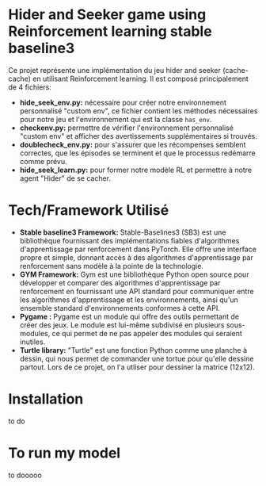 # Hider and Seeker game using Reinforcement learning stable baseline3
Ce projet représente une implémentation du jeu hider and seeker (cache-cache) en utilisant Reinforcement learning. Il est composé principalement de 4 fichiers:
* **hide_seek_env.py:** nécessaire pour créer notre environnement personnalisé "custom env", ce fichier contient les méthodes nécessaires pour notre jeu  et l'environnement qui est la classe ```has_env```.
* **checkenv.py:** permettre de vérifier l'environnement personnalisé "custom env" et afficher des avertissements supplémentaires si trouvés.
* **doublecheck_env.py:** pour s'assurer que les récompenses semblent correctes, que les épisodes se terminent et que le processus redémarre comme prévu. 
* **hide_seek_learn.py:** pour former notre modèle RL et permettre à notre agent "Hider" de se cacher. 
# Tech/Framework Utilisé
* **Stable baseline3 Framework:**
  Stable-Baselines3 (SB3) est une bibliothèque fournissant des implémentations fiables d'algorithmes d'apprentissage par renforcement dans PyTorch. Elle offre une interface propre et simple,  donnant accès à des algorithmes d'apprentissage par renforcement sans modèle à la pointe de la technologie.
* **GYM Framework:**
  Gym est une bibliothèque Python open source pour développer et comparer des algorithmes d'apprentissage par renforcement en fournissant une API standard pour communiquer entre les algorithmes d'apprentissage et les environnements, ainsi qu'un ensemble standard d'environnements conformes à cette API.
* **Pygame :**
  Pygame est un module qui offre des outils permettant de créer des jeux. Le module est lui-même subdivisé en plusieurs sous-modules, ce qui permet de ne pas appeler des modules qui seraient inutiles.
* **Turtle library:**
"Turtle" est une fonction Python comme une planche à dessin, qui nous permet de commander une tortue pour qu'elle dessine partout. Lors de ce projet, on l'a utliser pour dessiner la matrice (12x12).
# Installation
to do 
# To run my model
to dooooo
